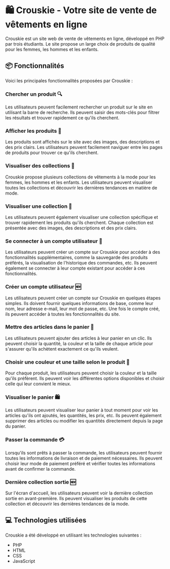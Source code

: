 # 🛍️ Crouskie - Votre site de vente de vêtements en ligne

Crouskie est un site web de vente de vêtements en ligne, développé en PHP par trois étudiants. Le site propose un large choix de produits de qualité pour les femmes, les hommes et les enfants.

## 📦 Fonctionnalités

Voici les principales fonctionnalités proposées par Crouskie :

### Chercher un produit 🔍

Les utilisateurs peuvent facilement rechercher un produit sur le site en utilisant la barre de recherche. Ils peuvent saisir des mots-clés pour filtrer les résultats et trouver rapidement ce qu'ils cherchent.

### Afficher les produits 📜

Les produits sont affichés sur le site avec des images, des descriptions et des prix clairs. Les utilisateurs peuvent facilement naviguer entre les pages de produits pour trouver ce qu'ils cherchent.

### Visualiser des collections 🌟

Crouskie propose plusieurs collections de vêtements à la mode pour les femmes, les hommes et les enfants. Les utilisateurs peuvent visualiser toutes les collections et découvrir les dernières tendances en matière de mode.

### Visualiser une collection 🌟

Les utilisateurs peuvent également visualiser une collection spécifique et trouver rapidement les produits qu'ils cherchent. Chaque collection est présentée avec des images, des descriptions et des prix clairs.

### Se connecter à un compte utilisateur 👤

Les utilisateurs peuvent créer un compte sur Crouskie pour accéder à des fonctionnalités supplémentaires, comme la sauvegarde des produits préférés, la visualisation de l'historique des commandes, etc. Ils peuvent également se connecter à leur compte existant pour accéder à ces fonctionnalités.

### Créer un compte utilisateur 🆕

Les utilisateurs peuvent créer un compte sur Crouskie en quelques étapes simples. Ils doivent fournir quelques informations de base, comme leur nom, leur adresse e-mail, leur mot de passe, etc. Une fois le compte créé, ils peuvent accéder à toutes les fonctionnalités du site.

### Mettre des articles dans le panier 🛒

Les utilisateurs peuvent ajouter des articles à leur panier en un clic. Ils peuvent choisir la quantité, la couleur et la taille de chaque article pour s'assurer qu'ils achètent exactement ce qu'ils veulent.

### Choisir une couleur et une taille selon le produit 🌈

Pour chaque produit, les utilisateurs peuvent choisir la couleur et la taille qu'ils préfèrent. Ils peuvent voir les différentes options disponibles et choisir celle qui leur convient le mieux.

### Visualiser le panier 🛍️

Les utilisateurs peuvent visualiser leur panier à tout moment pour voir les articles qu'ils ont ajoutés, les quantités, les prix, etc. Ils peuvent également supprimer des articles ou modifier les quantités directement depuis la page du panier.

### Passer la commande 💳

Lorsqu'ils sont prêts à passer la commande, les utilisateurs peuvent fournir toutes les informations de livraison et de paiement nécessaires. Ils peuvent choisir leur mode de paiement préféré et vérifier toutes les informations avant de confirmer la commande.

### Dernière collection sortie 🆕

Sur l'écran d'accueil, les utilisateurs peuvent voir la dernière collection sortie en avant-première. Ils peuvent visualiser les produits de cette collection et découvrir les dernières tendances de la mode.

## 💻 Technologies utilisées

Crouskie a été développé en utilisant les technologies suivantes :

- PHP
- HTML
- CSS
- JavaScript
